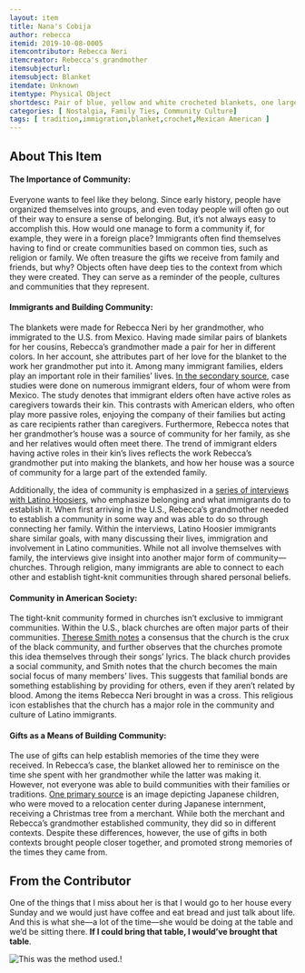 ```yaml
---
layout: item
title: Nana's Cobija
author: rebecca
itemid: 2019-10-08-0005
itemcontributor: Rebecca Neri
itemcreator: Rebecca's grandmother
itemsubjecturl: 
itemsubject: Blanket
itemdate: Unknown
itemtype: Physical Object
shortdesc: Pair of blue, yellow and white crocheted blankets, one larger than the other. 
categories: [ Nostalgia, Family Ties, Community Culture]
tags: [ tradition,immigration,blanket,crochet,Mexican American ]
---
```


## About This Item

#### The Importance of Community:

Everyone wants to feel like they belong. Since early history, people have organized themselves into groups, and even today people will often go out of their way to ensure a sense of belonging. But, it’s not always easy to accomplish this. How would one manage to form a community if, for example, they were in a foreign place? Immigrants often find themselves having to find or create communities based on common ties, such as religion or family. 
We often treasure the gifts we receive from family and friends, but why? Objects often have deep ties to the context from which they were created. They can serve as a reminder of the people, cultures and communities that they represent. 

#### Immigrants and Building Community:

The blankets were made for Rebecca Neri by her grandmother, who immigrated to the U.S. from Mexico. Having made similar pairs of blankets for her cousins, Rebecca’s grandmother made a pair for her in different colors. In her account, she attributes part of her love for the blanket to the work her grandmother put into it. Among many immigrant families, elders play an important role in their families’ lives. [In the secondary source](www.jstor.org/stable/41603919), case studies were done on numerous immigrant elders, four of whom were from Mexico. The study denotes that immigrant elders often have active roles as caregivers towards their kin. This contrasts with American elders, who often play more passive roles, enjoying the company of their families but acting as care recipients rather than caregivers. Furthermore, Rebecca notes that her grandmother’s house was a source of community for her family, as she and her relatives would often meet there. The trend of immigrant elders having active roles in their kin’s lives reflects the work Rebecca’s grandmother put into making the blankets, and how her house was a source of community for a large part of the extended family. 

Additionally, the idea of community is emphasized in a [series of interviews with Latino Hoosiers](http://purl.dlib.indiana.edu/iudl/findingaids/cshm/ohrc104), who emphasize belonging and what immigrants do to establish it. When first arriving in the U.S., Rebecca’s grandmother needed to establish a community in some way and was able to do so through connecting her family. Within the interviews, Latino Hoosier immigrants share similar goals, with many discussing their lives, immigration and involvement in Latino communities. While not all involve themselves with family, the interviews give insight into another major form of community—churches. Through religion, many immigrants are able to connect to each other and establish tight-knit communities through shared personal beliefs.  

#### Community in American Society:

The tight-knit community formed in churches isn’t exclusive to immigrant communities. Within the U.S., black churches are often major parts of their communities. [Therese Smith notes](www.jstor.org/stable/30002407) a consensus that the church is the crux of the black community, and further observes that the churches promote this idea themselves through their songs’ lyrics. The black church provides a social community, and Smith notes that the church becomes the main social focus of many members’ lives. This suggests that familial bonds are something establishing by providing for others, even if they aren’t related by blood. Among the items Rebecca Neri brought in was a cross. This religious icon establishes that the church has a major role in the community and culture of Latino immigrants.

#### Gifts as a Means of Building Community:

The use of gifts can help establish memories of the time they were received. In Rebecca’s case, the blanket allowed her to reminisce on the time she spent with her grandmother while the latter was making it. However, not everyone was able to build communities with their families or traditions. [One primary source](catalog.archives.gov/id/539494) is an image depicting Japanese children, who were moved to a relocation center during Japanese internment, receiving a Christmas tree from a merchant. While both the merchant and Rebecca’s grandmother established community, they did so in different contexts. Despite these differences, however, the use of gifts in both contexts brought people closer together, and promoted strong memories of the times they came from. 

## From the Contributor

One of the things that I miss about her is that I would go to her house every Sunday and we would just have coffee and eat bread and just talk about life. And this is what she—a lot of the time—she would be doing at the table and we’d be sitting there. **If I could bring that table, I would’ve brought that table**.

![This was the method used.](/H301HistoryHarvest/assets/images/networkanalysis2.PNG)!
